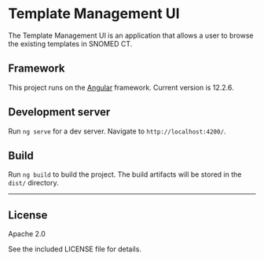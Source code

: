# Template Management UI

The Template Management UI is an application that allows a user to browse the existing templates in SNOMED CT.

## Framework

This project runs on the [Angular](https://github.com/angular) framework. Current version is 12.2.6.

## Development server

Run `ng serve` for a dev server. Navigate to `http://localhost:4200/`.

## Build

Run `ng build` to build the project. The build artifacts will be stored in the `dist/` directory.

---

## License

Apache 2.0

See the included LICENSE file for details.


